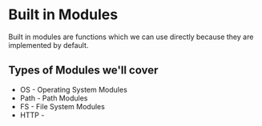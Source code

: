 # Built in Modules
Built in modules are functions which we can use directly because they are implemented by default.

## Types of Modules we'll cover
  * OS   - Operating System Modules
  * Path - Path Modules
  * FS   - File System Modules
  * HTTP - 